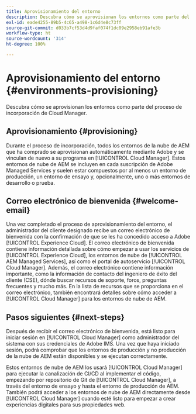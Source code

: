 ```yaml
---
title: Aprovisionamiento del entorno
description: Descubra cómo se aprovisionan los entornos como parte del proceso de incorporación de Cloud Manager.
exl-id: eade4255-89b5-4c65-a498-1c6d4e8c73ff
source-git-commit: d033b7cf53d4d9faf074f1dc09e2958eb91afe3b
workflow-type: ht
source-wordcount: '314'
ht-degree: 100%

---
```



# Aprovisionamiento del entorno {#environments-provisioning}

Descubra cómo se aprovisionan los entornos como parte del proceso de incorporación de Cloud Manager.

## Aprovisionamiento {#provisioning}

Durante el proceso de incorporación, todos los entornos de la nube de AEM que ha comprado se aprovisionan automáticamente mediante Adobe y se vinculan de nuevo a su programa en [!UICONTROL Cloud Manager]. Estos entornos de nube de AEM se incluyen en cada suscripción de Adobe Managed Services y suelen estar compuestos por al menos un entorno de producción, un entorno de ensayo y, opcionalmente, uno o más entornos de desarrollo o prueba.

## Correo electrónico de bienvenida {#welcome-email}

Una vez completado el proceso de aprovisionamiento del entorno, el administrador del cliente designado recibe un correo electrónico de bienvenida con la confirmación de que se les ha concedido acceso a Adobe [!UICONTROL Experience Cloud]. El correo electrónico de bienvenida contiene información detallada sobre cómo empezar a usar los servicios de [!UICONTROL Experience Cloud], los entornos de nube de [!UICONTROL AEM Managed Services], así como el portal de autoservicio [!UICONTROL Cloud Manager]. Además, el correo electrónico contiene información importante, como la información de contacto del ingeniero de éxito del cliente (CSE), dónde buscar recursos de soporte, foros, preguntas frecuentes y mucho más. En la lista de recursos que se proporciona en el correo electrónico, también encontrará detalles sobre cómo acceder a [!UICONTROL Cloud Manager] para los entornos de nube de AEM.

## Pasos siguientes {#next-steps}

Después de recibir el correo electrónico de bienvenida, está listo para iniciar sesión en [!UICONTROL Cloud Manager] como administrador del sistema con sus credenciales de Adobe IMS. Una vez que haya iniciado sesión, podrá comprobar que los entornos de producción y no producción de la nube de AEM están disponibles y se ejecutan correctamente.

Estos entornos de nube de AEM los usará [!UICONTROL Cloud Manager] para ejecutar la canalización de CI/CD al implementar el código, empezando por repositorio de Git de [!UICONTROL Cloud Manager], a través del entorno de ensayo y hasta el entorno de producción de AEM. También podrá acceder a los entornos de nube de AEM directamente desde [!UICONTROL Cloud Manager] cuando esté listo para empezar a crear experiencias digitales para sus propiedades web.
